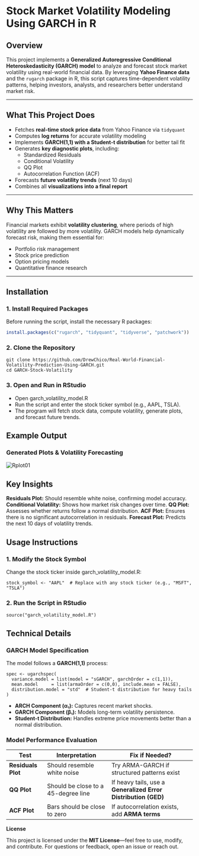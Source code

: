 # Stock Market Volatility Modeling Using GARCH in R

## Overview
This project implements a **Generalized Autoregressive Conditional Heteroskedasticity (GARCH) model** to analyze and forecast stock market volatility using real-world financial data. By leveraging **Yahoo Finance data** and the `rugarch` package in R, this script captures time-dependent volatility patterns, helping investors, analysts, and researchers better understand market risk.

---

## What This Project Does
- Fetches **real-time stock price data** from Yahoo Finance via `tidyquant`
- Computes **log returns** for accurate volatility modeling
- Implements **GARCH(1,1) with a Student-t distribution** for better tail fit
- Generates **key diagnostic plots**, including:
  - Standardized Residuals
  - Conditional Volatility
  - QQ Plot
  - Autocorrelation Function (ACF)
- Forecasts **future volatility trends** (next 10 days)
- Combines all **visualizations into a final report**

---

## Why This Matters
Financial markets exhibit **volatility clustering**, where periods of high volatility are followed by more volatility. GARCH models help dynamically forecast risk, making them essential for:

- Portfolio risk management
- Stock price prediction
- Option pricing models
- Quantitative finance research

---

## Installation

### 1. Install Required Packages
Before running the script, install the necessary R packages:

```r
install.packages(c("rugarch", "tidyquant", "tidyverse", "patchwork"))
```

### 2. Clone the Repository 
```
git clone https://github.com/DrewChico/Real-World-Financial-Volatility-Prediction-Using-GARCH.git
cd GARCH-Stock-Volatility
```

### 3. Open and Run in RStudio 
- Open garch_volatility_model.R
- Run the script and enter the stock ticker symbol (e.g., AAPL, TSLA).
- The program will fetch stock data, compute volatility, generate plots, and forecast future trends.

## Example Output

### Generated Plots & Volatility Forecasting

![Rplot01](https://github.com/user-attachments/assets/aa06274c-e757-414b-a2f8-9d3f883bade3)

## Key Insights 

**Residuals Plot:** Should resemble white noise, confirming model accuracy.
**Conditional Volatility:** Shows how market risk changes over time.
**QQ Plot:** Assesses whether returns follow a normal distribution.
**ACF Plot:** Ensures there is no significant autocorrelation in residuals.
**Forecast Plot:** Predicts the next 10 days of volatility trends.

## Usage Instructions 

### 1. Modify the Stock Symbol 
Change the stock ticker inside garch_volatility_model.R:

```
stock_symbol <- "AAPL"  # Replace with any stock ticker (e.g., "MSFT", "TSLA")
```

### 2. Run the Script in RStudio 

```
source("garch_volatility_model.R")
```

## Technical Details 

### GARCH Model Specification 

The model follows a **GARCH(1,1)** process:

```
spec <- ugarchspec(
  variance.model = list(model = "sGARCH", garchOrder = c(1,1)),
  mean.model     = list(armaOrder = c(0,0), include.mean = FALSE),
  distribution.model = "std"  # Student-t distribution for heavy tails
)
```

- **ARCH Component (α₁):** Captures recent market shocks.
- **GARCH Component (β₁):** Models long-term volatility persistence.
- **Student-t Distribution:** Handles extreme price movements better than a normal distribution.

### Model Performance Evaluation

| **Test**            | **Interpretation**              | **Fix if Needed?**  |
|---------------------|--------------------------------|---------------------|
| **Residuals Plot**  | Should resemble white noise   | Try ARMA-GARCH if structured patterns exist |
| **QQ Plot**        | Should be close to a 45-degree line | If heavy tails, use a **Generalized Error Distribution (GED)** |
| **ACF Plot**       | Bars should be close to zero   | If autocorrelation exists, add **ARMA terms** |

**License** 

This project is licensed under the **MIT License**—feel free to use, modify, and contribute. For questions or feedback, open an issue or reach out. 
